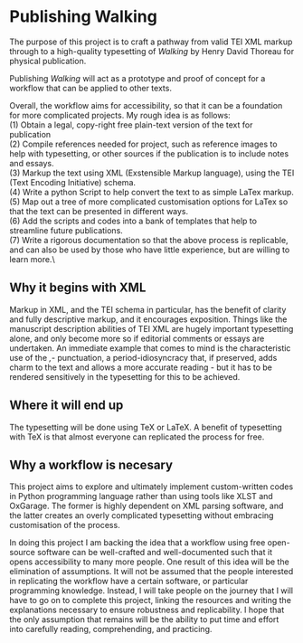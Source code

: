 # Publishing Walking
The purpose of this project is to craft a pathway from valid TEI XML markup through to a high-quality typesetting of _Walking_ by Henry David Thoreau for physical publication.

Publishing _Walking_ will act as a prototype and proof of concept for a workflow that can be applied to other texts.

Overall, the workflow aims for accessibility, so that it can be a foundation for more complicated projects. My rough idea is as follows:\
(1) Obtain a legal, copy-right free plain-text version of the text for publication\
(2) Compile references needed for project, such as reference images to help with typesetting, or other sources if the publication is to include notes and essays.\
(3) Markup the text using XML (Exstensible Markup language), using the TEI (Text Encoding Initiative) schema.\
(4) Write a python Script to help convert the text to as simple LaTex markup.\
(5) Map out a tree of more complicated customisation options for LaTex so that the text can be presented in different ways.\
(6) Add the scripts and codes into a bank of templates that help to streamline future publications.\
(7) Write a rigorous documentation so that the above process is replicable, and can also be used by those who have little experience, but are willing to learn more.\

## Why it begins with XML
Markup in XML, and the TEI schema in particular, has the benefit of clarity and fully descriptive markup, and it encourages exposition. Things like the manuscript description abilities of TEI XML are hugely important typesetting alone, and only become more so if editorial comments or essays are undertaken. An immediate example that comes to mind is the characteristic use of the *,-* punctuation, a period-idiosyncracy that, if preserved, adds charm to the text and allows a more accurate reading - but it has to be rendered sensitively in the typesetting for this to be achieved.

## Where it will end up
The typesetting will be done using TeX or LaTeX. A benefit of typesetting with TeX is that almost everyone can replicated the process for free.

## Why a workflow is necesary
This project aims to explore and ultimately implement custom-written codes in Python programming language rather than using tools like XLST and OxGarage. The former is highly dependent on XML parsing software, and the latter creates an overly complicated typesetting without embracing customisation of the process.

In doing this project I am backing the idea that a workflow using free open-source software can be well-crafted and well-documented such that it opens accessibility to many more people. One result of this idea will be the elimination of assumptions. It will not be assumed that the people interested in replicating the workflow have a certain software, or particular programming knowledge. Instead, I will take people on the journey that I will have to go on to complete this project, linking the resources and writing the explanations necessary to ensure robustness and replicability. I hope that the only assumption that remains will be the ability to put time and effort into carefully reading, comprehending, and practicing.
